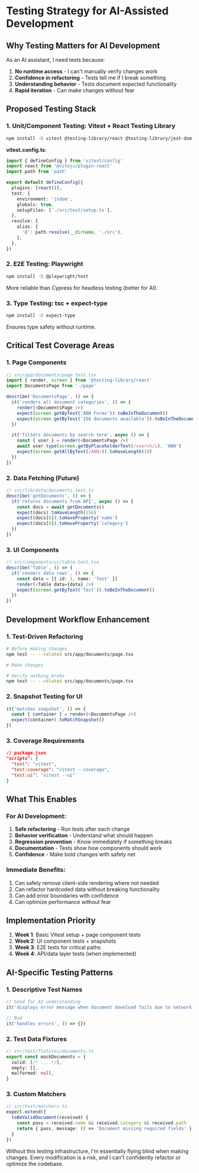 # Testing Strategy for AI-Assisted Development

## Why Testing Matters for AI Development

As an AI assistant, I need tests because:
1. **No runtime access** - I can't manually verify changes work
2. **Confidence in refactoring** - Tests tell me if I break something
3. **Understanding behavior** - Tests document expected functionality
4. **Rapid iteration** - Can make changes without fear

## Proposed Testing Stack

### 1. Unit/Component Testing: Vitest + React Testing Library
```bash
npm install -D vitest @testing-library/react @testing-library/jest-dom @vitejs/plugin-react jsdom
```

**vitest.config.ts**:
```typescript
import { defineConfig } from 'vitest/config'
import react from '@vitejs/plugin-react'
import path from 'path'

export default defineConfig({
  plugins: [react()],
  test: {
    environment: 'jsdom',
    globals: true,
    setupFiles: ['./src/test/setup.ts'],
  },
  resolve: {
    alias: {
      '@': path.resolve(__dirname, './src'),
    },
  },
})
```

### 2. E2E Testing: Playwright
```bash
npm install -D @playwright/test
```

More reliable than Cypress for headless testing (better for AI).

### 3. Type Testing: tsc + expect-type
```bash
npm install -D expect-type
```

Ensures type safety without runtime.

## Critical Test Coverage Areas

### 1. Page Components
```typescript
// src/app/documents/page.test.tsx
import { render, screen } from '@testing-library/react'
import DocumentsPage from './page'

describe('DocumentsPage', () => {
  it('renders all document categories', () => {
    render(<DocumentsPage />)
    expect(screen.getByText('ABN Forms')).toBeInTheDocument()
    expect(screen.getByText('156 documents available')).toBeInTheDocument()
  })

  it('filters documents by search term', async () => {
    const { user } = render(<DocumentsPage />)
    await user.type(screen.getByPlaceholderText(/search/i), 'ABN')
    expect(screen.getAllByText(/ABN/)).toHaveLength(10)
  })
})
```

### 2. Data Fetching (Future)
```typescript
// src/lib/data/documents.test.ts
describe('getDocuments', () => {
  it('returns documents from API', async () => {
    const docs = await getDocuments()
    expect(docs).toHaveLength(156)
    expect(docs[0]).toHaveProperty('name')
    expect(docs[0]).toHaveProperty('category')
  })
})
```

### 3. UI Components
```typescript
// src/components/ui/table.test.tsx
describe('Table', () => {
  it('renders data rows', () => {
    const data = [{ id: 1, name: 'Test' }]
    render(<Table data={data} />)
    expect(screen.getByText('Test')).toBeInTheDocument()
  })
})
```

## Development Workflow Enhancement

### 1. Test-Driven Refactoring
```bash
# Before making changes
npm test -- --related src/app/documents/page.tsx

# Make changes

# Verify nothing broke
npm test -- --related src/app/documents/page.tsx
```

### 2. Snapshot Testing for UI
```typescript
it('matches snapshot', () => {
  const { container } = render(<DocumentsPage />)
  expect(container).toMatchSnapshot()
})
```

### 3. Coverage Requirements
```json
// package.json
"scripts": {
  "test": "vitest",
  "test:coverage": "vitest --coverage",
  "test:ui": "vitest --ui"
}
```

## What This Enables

### For AI Development:
1. **Safe refactoring** - Run tests after each change
2. **Behavior verification** - Understand what should happen
3. **Regression prevention** - Know immediately if something breaks
4. **Documentation** - Tests show how components should work
5. **Confidence** - Make bold changes with safety net

### Immediate Benefits:
1. Can safely remove client-side rendering where not needed
2. Can refactor hardcoded data without breaking functionality  
3. Can add error boundaries with confidence
4. Can optimize performance without fear

## Implementation Priority

1. **Week 1**: Basic Vitest setup + page component tests
2. **Week 2**: UI component tests + snapshots
3. **Week 3**: E2E tests for critical paths
4. **Week 4**: API/data layer tests (when implemented)

## AI-Specific Testing Patterns

### 1. Descriptive Test Names
```typescript
// Good for AI understanding
it('displays error message when document download fails due to network error', () => {})

// Bad
it('handles errors', () => {})
```

### 2. Test Data Fixtures
```typescript
// src/test/fixtures/documents.ts
export const mockDocuments = {
  valid: [/* ... */],
  empty: [],
  malformed: null,
}
```

### 3. Custom Matchers
```typescript
// src/test/matchers.ts
expect.extend({
  toBeValidDocument(received) {
    const pass = received.name && received.category && received.path
    return { pass, message: () => 'Document missing required fields' }
  }
})
```

Without this testing infrastructure, I'm essentially flying blind when making changes. Every modification is a risk, and I can't confidently refactor or optimize the codebase.